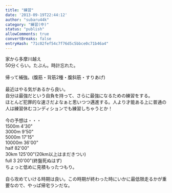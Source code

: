 ```yaml
---
title: "練習"
date: '2013-09-19T22:44:12'
author: "subaru44k"
category: "練習(中)"
status: "publish"
allowComments: true
convertBreaks: false
entryHash: "71c02fef54c7f76d5c5bbce0c71b46a4"
---
```

家から多摩川越え<br>
50分くらい。たぶん。時計忘れた。<br>
<br>
帰って補強。(腹筋・背筋2種・腹斜筋・すりあげ)<br>
<br>
最近はやる気があるから良い。<br>
自分は最強だという自負を持って、さらに最強になるための練習をする。<br>
ほとんど犯罪的な速さだよなぁと思いつつ邁進する。人より才能ある上に普通の人は練習休むコンディションでも練習しちゃうとか！<br>
<br>
今の予想は・・・<br>
1500m 4'30"<br>
3000m 9'50"<br>
5000m 17'15"<br>
10000m 36'00"<br>
half 82'00"<br>
30km 125'00"(20km以上はまだきつい)<br>
full 3 20'00"(終盤死ぬはず)<br>
ちょっと低めに見積もったつもり。<br>
<br>
自ら攻めていける時期は良い。この時期が終わった時にいかに最低限走るかが重要なので、やっぱ帰宅ランだな。
